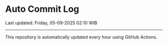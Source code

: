 # Auto Commit Log

Last updated: Friday, 05-09-2025 02:10 WIB

---

This repository is automatically updated every hour using GitHub Actions.
